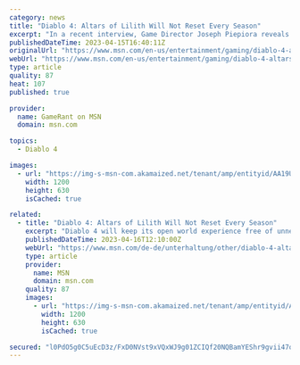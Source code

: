 ```yaml
---
category: news
title: "Diablo 4: Altars of Lilith Will Not Reset Every Season"
excerpt: "In a recent interview, Game Director Joseph Piepiora reveals how the Renown system in Diablo 4 will avoid turning the open world into a chore."
publishedDateTime: 2023-04-15T16:40:11Z
originalUrl: "https://www.msn.com/en-us/entertainment/gaming/diablo-4-altars-of-lilith-will-not-reset-every-season/ar-AA19UGPU"
webUrl: "https://www.msn.com/en-us/entertainment/gaming/diablo-4-altars-of-lilith-will-not-reset-every-season/ar-AA19UGPU"
type: article
quality: 87
heat: 107
published: true

provider:
  name: GameRant on MSN
  domain: msn.com

topics:
  - Diablo 4

images:
  - url: "https://img-s-msn-com.akamaized.net/tenant/amp/entityid/AA19UwXv.img?h=630&w=1200&m=6&q=60&o=t&l=f&f=jpg"
    width: 1200
    height: 630
    isCached: true

related:
  - title: "Diablo 4: Altars of Lilith Will Not Reset Every Season"
    excerpt: "Diablo 4 will keep its open world experience free of unnecessary chores, as Altars of Lilith will persist across seasons. With the Open Beta in late March concluded, player feedback on Diablo 4 was ..."
    publishedDateTime: 2023-04-16T12:10:00Z
    webUrl: "https://www.msn.com/de-de/unterhaltung/other/diablo-4-altars-of-lilith-will-not-reset-every-season/ar-AA19UGPU"
    type: article
    provider:
      name: MSN
      domain: msn.com
    quality: 87
    images:
      - url: "https://img-s-msn-com.akamaized.net/tenant/amp/entityid/AA19UwXv.img?h=630&w=1200&m=6&q=60&o=t&l=f&f=jpg"
        width: 1200
        height: 630
        isCached: true

secured: "l0PdO5g0C5uEcD3z/FxD0NVst9xVQxWJ9g01ZCIQf20NQBamYEShr9gvii47op19T85IldyTp8fS86qDFcl7NOw/iSKq1yNWDqgeMZwN35IBeHcLRk/tE1WOQoR1gKaCRuXzOT53QUn2T4lKuFMPXXsDqSMnJdYtKmsRCHHv5EwIdh+gWtuN5GwpEptT67icYEx05iHVTAEcqE+F7AZNT0Q5JuaIODBVrknVo7KoMYo/GLyxur41Oudkk/ACdQ0tb+nDudb6i1dERbuHTapT+BmI5BkxG5O1km2SWxmpr9u0m80sGEHMlyeo/uGeSZYb8WZC/0yYsgxu1EWnJgxfpDnur/Vtru1RGLX6jUGmnn0=;khLI4txcXNVcpHfhPv1AkQ=="
---
```


